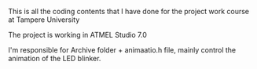  This is all the coding contents that I have done for the project work course at Tampere University

The project is working in ATMEL Studio 7.0

I'm responsible for Archive folder + animaatio.h file, mainly control the animation of the LED blinker.
